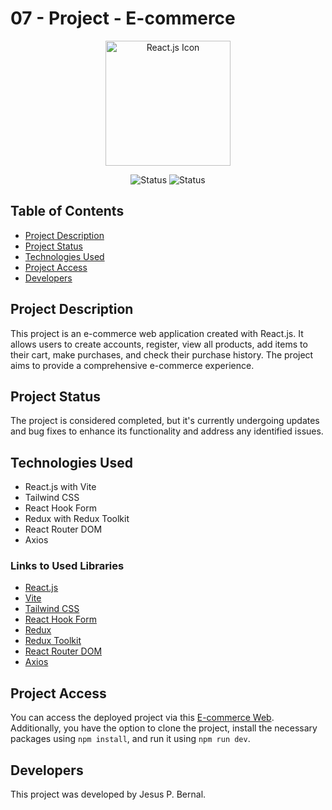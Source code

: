# 07 - Project - E-commerce

<p align="center">
  <a href="https://reactjs.org/">
    <img src="https://upload.wikimedia.org/wikipedia/commons/a/a7/React-icon.svg" width="200" alt="React.js Icon">
  </a>
</p>

<p align="center">
  <img src="https://img.shields.io/badge/Status-Completed-brightgreen" alt="Status">
  <img src="https://img.shields.io/badge/Status-Updating%20%26%20Fixing%20Errors-yellow" alt="Status">
</p>

## Table of Contents

- [Project Description](#project-description)
- [Project Status](#project-status)
- [Technologies Used](#technologies-used)
- [Project Access](#project-access)
- [Developers](#developers)

## Project Description

This project is an e-commerce web application created with React.js. It allows users to create accounts, register, view all products, add items to their cart, make purchases, and check their purchase history. The project aims to provide a comprehensive e-commerce experience.

## Project Status

The project is considered completed, but it's currently undergoing updates and bug fixes to enhance its functionality and address any identified issues.

## Technologies Used

- React.js with Vite
- Tailwind CSS
- React Hook Form
- Redux with Redux Toolkit
- React Router DOM
- Axios

### Links to Used Libraries

- [React.js](https://reactjs.org/)
- [Vite](https://vitejs.dev/)
- [Tailwind CSS](https://tailwindcss.com/)
- [React Hook Form](https://react-hook-form.com/)
- [Redux](https://redux.js.org/)
- [Redux Toolkit](https://redux-toolkit.js.org/)
- [React Router DOM](https://reactrouter.com/)
- [Axios](https://axios-http.com/)

## Project Access

You can access the deployed project via this [E-commerce Web](https://e-commerce-tegnologi.netlify.app). Additionally, you have the option to clone the project, install the necessary packages using `npm install`, and run it using `npm run dev`.

## Developers

This project was developed by Jesus P. Bernal.

